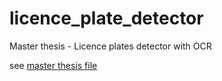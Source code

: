 # licence_plate_detector
Master thesis - Licence plates detector with OCR

see [master thesis file](https://github.com/lykoszczan/licence_plate_detector/blob/master/master_thesis_final.pdf)
